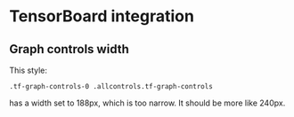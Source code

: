 # TensorBoard integration

## Graph controls width

This style:

    .tf-graph-controls-0 .allcontrols.tf-graph-controls

has a width set to 188px, which is too narrow. It should be more like
240px.
